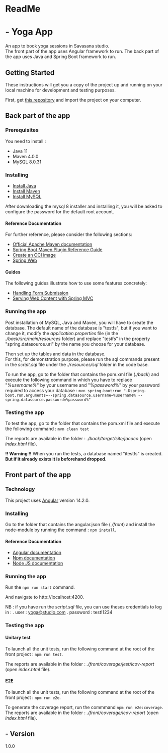 # **ReadMe** 


# - **Yoga App** 

An app to book yoga sessions in Savasana studio.</br>
The front part of the app uses Angular framework to run.
The back part of the app uses Java and Spring Boot framework to run.

## **Getting Started**

These instructions will get you a copy of the project up and running on your local machine for development and testing purposes. 

First, get [this repository](https://github.com/Solau92/DevFS-Projet-5-Testez-une-application-full-stack.git) and import the project on your computer. 


## **Back part of the app**

### **Prerequisites**

You need to install : 
* Java 11
* Maven 4.0.0
* MySQL 8.0.31

### **Installing** 

* [Install Java](https://docs.oracle.com/javase/8/docs/technotes/guides/install/install_overview.html)
* [Install Maven](https://maven.apache.org/install.html)
* [Install MySQL](https://dev.mysql.com/downloads/mysql/)

After downloading the mysql 8 installer and installing it, you will be asked to configure the password for the default root account.

#### Reference Documentation
For further reference, please consider the following sections:

* [Official Apache Maven documentation](https://maven.apache.org/guides/index.html)
* [Spring Boot Maven Plugin Reference Guide](https://docs.spring.io/spring-boot/docs/3.0.2/maven-plugin/reference/html/)
* [Create an OCI image](https://docs.spring.io/spring-boot/docs/3.0.2/maven-plugin/reference/html/#build-image)
* [Spring Web](https://docs.spring.io/spring-boot/docs/3.0.2/reference/htmlsingle/#web)

#### Guides

The following guides illustrate how to use some features concretely:

* [Handling Form Submission](https://spring.io/guides/gs/handling-form-submission/)
* [Serving Web Content with Spring MVC](https://spring.io/guides/gs/serving-web-content/)

### **Running the app** 

Post installation of MySQL, Java and Maven, you will have to create the database. 
The default name of the database is "testfs", but if you want to change it, modify the *application.properties* file (in the *./back/src/main/resources* folder) and replace "testfs" in the property "spring.datasource.url" by the name you choose for your database.

Then set up the tables and data in the database. </br>
For this, for demonstration purpose, please run the sql commands present in the *script.sql* file under the *./resources/sql* folder in the code base.

To run the app, go to the folder that contains the pom.xml file (*./back*) and execute the following command in which you have to replace "*%username%*" by your username and "%*password*%" by your password required to access your database : 
 `mvn spring-boot:run "-Dspring-boot.run.arguments=--spring.datasource.username=%username% --spring.datasource.password=%password%"`

### **Testing the app** 

To test the app, go to the folder that contains the pom.xml file and execute the following command : `mvn clean test`

The reports are available in the folder : *./back/target/site/jacoco* (open *index.html* file).

**!! Warning !!**
When you run the tests, a database named "itestfs" is created. 
**But if it already exists it is beforehand dropped.**


## **Front part of the app**

### Technology

This project uses [Angular](https://angular.io/) version 14.2.0.


### **Installing** 

Go to the folder that contains the angular.json file (*./front*) and install the node-module by running the command : `npm install`.

#### Reference Documentation

- [Angular documentation](https://angular.io/docs)
- [Npm documentation](https://docs.npmjs.com/)
- [Node JS documentation](https://nodejs.org/docs/latest/api/)

### **Running the app** 

Run the `npm run start` command.

And navigate to http://localhost:4200. 

NB : if you have run the *script.sql* file, you can use theses credentials to log in : 
   . user : yoga@studio.com
   . password : test!1234

### **Testing the app** 

#### Unitary test

To launch all the unit tests, run the following command at the root of the front project : `npm run test`.

The reports are available in the folder : *./front/coverage/jest/lcov-report*  (open *index.html* file).

#### E2E

To launch all the unit tests, run the following command at the root of the front project : `npm run e2e`.

To generate the coverage report, run the commmand `npm run e2e:coverage`.
The reports are available in the folder : *./front/coverage/lcov-report* (open *index.html* file).


## - **Version**

1.0.0